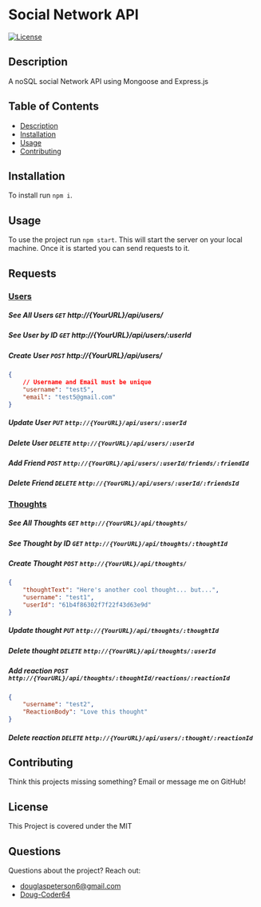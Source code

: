 # Social Network API

[![License](https://img.shields.io/badge/License-MIT-blue.svg)](https://opensource.org/licenses/MIT)

## Description

A noSQL social Network API using Mongoose and Express.js

## Table of Contents

- [Description](#Description)
- [Installation](#Installation)
- [Usage](#Usage)
- [Contributing](#Contributing)

## Installation

To install run `npm i`.

## Usage

To use the project run `npm start`. This will start the server on your local machine. Once it is started you can send requests to it.

## Requests

### <u>Users</u>

##### See All Users `GET` http://{YourURL}/api/users/

##### See User by ID `GET` http://{YourURL}/api/users/:userId

##### Create User `POST` http://{YourURL}/api/users/

```json
{
	// Username and Email must be unique
	"username": "test5",
	"email": "test5@gmail.com"
}
```

##### Update User `PUT` `http://{YourURL}/api/users/:userId`

##### Delete User `DELETE` `http://{YourURL}/api/users/:userId`

##### Add Friend `POST` `http://{YourURL}/api/users/:userId/friends/:friendId`

##### Delete Friend `DELETE` `http://{YourURL}/api/users/:userId/:friendsId`

### <u>Thoughts</u>

##### See All Thoughts `GET` `http://{YourURL}/api/thoughts/`

##### See Thought by ID `GET` `http://{YourURL}/api/thoughts/:thoughtId`

##### Create Thought `POST` `http://{YourURL}/api/thoughts/`

```json
{
	"thoughtText": "Here's another cool thought... but...",
	"username": "test1",
	"userId": "61b4f86302f7f22f43d63e9d"
}
```

##### Update thought `PUT` `http://{YourURL}/api/thoughts/:thoughtId`

##### Delete thought `DELETE` `http://{YourURL}/api/thoughts/:userId`

##### Add reaction `POST` `http://{YourURL}/api/thoughts/:thoughtId/reactions/:reactionId`

```json
{
	"username": "test2",
	"ReactionBody": "Love this thought"
}
```

##### Delete reaction `DELETE` `http://{YourURL}/api/users/:thought/:reactionId`

## Contributing

Think this projects missing something? Email or message me on GitHub!

## License

This Project is covered under the MIT

## Questions

Questions about the project?
Reach out:

- [douglaspeterson6@gmail.com](mailto:douglaspeterson6@gmail.com)
- [Doug-Coder64](https://github.com/Doug-Coder64)
